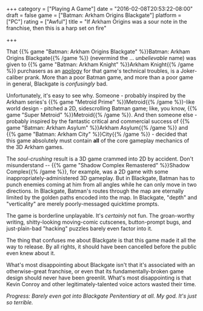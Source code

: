 +++
category = ["Playing A Game"]
date = "2016-02-08T20:53:22-08:00"
draft = false
game = ["Batman: Arkham Origins Blackgate"]
platform = ["PC"]
rating = ["Awful"]
title = "If Arkham Origins was a sour note in the franchise, then this is a harp set on fire"

+++

That {{% game "Batman: Arkham Origins Blackgate" %}}Batman: Arkham Origins Blackgate{{% /game %}} (nevermind the ... <i>unbelievable</i> name) was given to {{% game "Batman: Arkham Knight" %}}Arkham Knight{{% /game %}} purchasers as an <a href="https://steamcommunity.com/games/208650/announcements/detail/128710596358664118">apology</a> for that game's technical troubles, is a Joker-caliber prank.  More than a poor Batman game, and more than a poor game in general, Blackgate is <i>confusingly</i> bad.

Unfortunately, it's easy to see why.  Someone - probably inspired by the Arkham series's {{% game "Metroid Prime" %}}Metroid{{% /game %}}-like world design - pitched a 2D, sidescrolling Batman game; like, you know, {{% game "Super Metroid" %}}Metroid{{% /game %}}.  And then someone else - probably inspired by the fantastic critical and commercial success of {{% game "Batman: Arkham Asylum" %}}Arkham Asylum{{% /game %}} and {{% game "Batman: Arkham City" %}}City{{% /game %}} - decided that this game absolutely must contain <b>all</b> of the core gameplay mechanics of the 3D Arkham games.

The <i>soul-crushing</i> result is a 3D game crammed into 2D by accident.  Don't misunderstand -- {{% game "Shadow Complex Remastered" %}}Shadow Complex{{% /game %}}, for example, was a 2D game with some inappropriately-administered 3D gameplay.  But in Blackgate, Batman has to punch enemies coming at him from all angles while he can only move in two directions.  In Blackgate, Batman's routes through the map are eternally limited by the golden paths encoded into the map.  In Blackgate, "depth" and "verticality" are merely poorly-messaged quicktime prompts.

The game is borderline unplayable.  It's <i>certainly</i> not fun.  The groan-worthy writing, shitty-looking moving-comic cutscenes, button-prompt bugs, and just-plain-bad "hacking" puzzles barely even factor into it.

The thing that confuses me about Blackgate is that this game made it all the way to release.  By all rights, it should have been cancelled before the public even knew about it.

What's most disappointing about Blackgate isn't that it's associated with an otherwise-great franchise, or even that its fundamentally-broken game design should never have been greenlit.  What's most disappointing is that Kevin Conroy and other legitimately-talented voice actors wasted their time.

<i>Progress: Barely even got into Blackgate Penitentiary at all.  My god.  It's just so terrible.</i>
